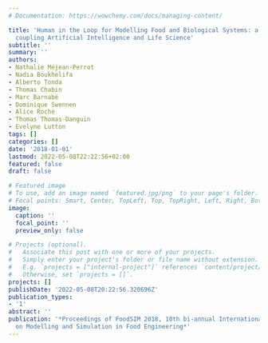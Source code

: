 ```yaml
---
# Documentation: https://wowchemy.com/docs/managing-content/

title: 'Human in the Loop for Modelling Food and Biological Systems: a Novel Perspective
  coupling Artificial Intelligence and Life Science'
subtitle: ''
summary: ''
authors:
- Nathalie Méjean-Perrot
- Nadia Boukhelifa
- Alberto Tonda
- Thomas Chabin
- Marc Barnabé
- Dominique Swennen
- Alice Roche
- Thomas Thomas-Danguin
- Evelyne Lutton
tags: []
categories: []
date: '2018-01-01'
lastmod: 2022-05-08T22:22:56+02:00
featured: false
draft: false

# Featured image
# To use, add an image named `featured.jpg/png` to your page's folder.
# Focal points: Smart, Center, TopLeft, Top, TopRight, Left, Right, BottomLeft, Bottom, BottomRight.
image:
  caption: ''
  focal_point: ''
  preview_only: false

# Projects (optional).
#   Associate this post with one or more of your projects.
#   Simply enter your project's folder or file name without extension.
#   E.g. `projects = ["internal-project"]` references `content/project/deep-learning/index.md`.
#   Otherwise, set `projects = []`.
projects: []
publishDate: '2022-05-08T20:22:56.320696Z'
publication_types:
- '1'
abstract: ''
publication: '*Proceedings of FoodSIM 2018, 10th bi-annual International Conference
  on Modelling and Simulation in Food Engineering*'
---
```

